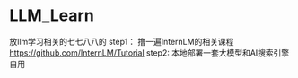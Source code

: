 # LLM_Learn
放llm学习相关的七七八八的
step1：
撸一遍InternLM的相关课程 https://github.com/InternLM/Tutorial
step2:
本地部署一套大模型和AI搜索引擎自用
